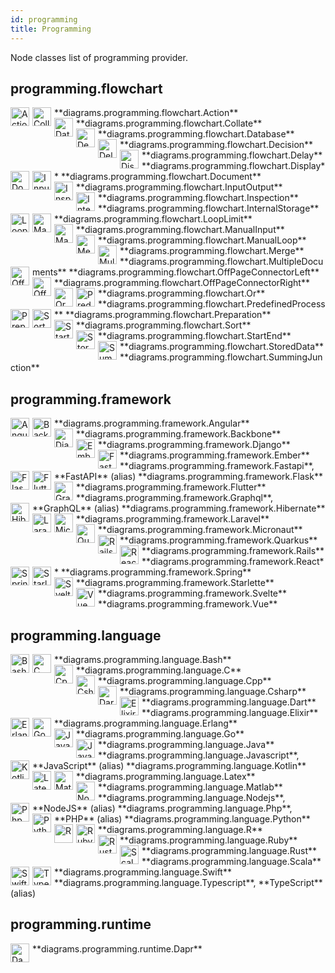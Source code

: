```yaml
---
id: programming
title: Programming
---
```


Node classes list of programming provider.

## programming.flowchart


<img width="30" src="/img/resources/programming/flowchart/action.png" alt="Action" style="float: left; padding-right: 5px;" >
**diagrams.programming.flowchart.Action**

<img width="30" src="/img/resources/programming/flowchart/collate.png" alt="Collate" style="float: left; padding-right: 5px;" >
**diagrams.programming.flowchart.Collate**

<img width="30" src="/img/resources/programming/flowchart/database.png" alt="Database" style="float: left; padding-right: 5px;" >
**diagrams.programming.flowchart.Database**

<img width="30" src="/img/resources/programming/flowchart/decision.png" alt="Decision" style="float: left; padding-right: 5px;" >
**diagrams.programming.flowchart.Decision**

<img width="30" src="/img/resources/programming/flowchart/delay.png" alt="Delay" style="float: left; padding-right: 5px;" >
**diagrams.programming.flowchart.Delay**

<img width="30" src="/img/resources/programming/flowchart/display.png" alt="Display" style="float: left; padding-right: 5px;" >
**diagrams.programming.flowchart.Display**

<img width="30" src="/img/resources/programming/flowchart/document.png" alt="Document" style="float: left; padding-right: 5px;" >
**diagrams.programming.flowchart.Document**

<img width="30" src="/img/resources/programming/flowchart/input-output.png" alt="InputOutput" style="float: left; padding-right: 5px;" >
**diagrams.programming.flowchart.InputOutput**

<img width="30" src="/img/resources/programming/flowchart/inspection.png" alt="Inspection" style="float: left; padding-right: 5px;" >
**diagrams.programming.flowchart.Inspection**

<img width="30" src="/img/resources/programming/flowchart/internal-storage.png" alt="InternalStorage" style="float: left; padding-right: 5px;" >
**diagrams.programming.flowchart.InternalStorage**

<img width="30" src="/img/resources/programming/flowchart/loop-limit.png" alt="LoopLimit" style="float: left; padding-right: 5px;" >
**diagrams.programming.flowchart.LoopLimit**

<img width="30" src="/img/resources/programming/flowchart/manual-input.png" alt="ManualInput" style="float: left; padding-right: 5px;" >
**diagrams.programming.flowchart.ManualInput**

<img width="30" src="/img/resources/programming/flowchart/manual-loop.png" alt="ManualLoop" style="float: left; padding-right: 5px;" >
**diagrams.programming.flowchart.ManualLoop**

<img width="30" src="/img/resources/programming/flowchart/merge.png" alt="Merge" style="float: left; padding-right: 5px;" >
**diagrams.programming.flowchart.Merge**

<img width="30" src="/img/resources/programming/flowchart/multiple-documents.png" alt="MultipleDocuments" style="float: left; padding-right: 5px;" >
**diagrams.programming.flowchart.MultipleDocuments**

<img width="30" src="/img/resources/programming/flowchart/off-page-connector-left.png" alt="OffPageConnectorLeft" style="float: left; padding-right: 5px;" >
**diagrams.programming.flowchart.OffPageConnectorLeft**

<img width="30" src="/img/resources/programming/flowchart/off-page-connector-right.png" alt="OffPageConnectorRight" style="float: left; padding-right: 5px;" >
**diagrams.programming.flowchart.OffPageConnectorRight**

<img width="30" src="/img/resources/programming/flowchart/or.png" alt="Or" style="float: left; padding-right: 5px;" >
**diagrams.programming.flowchart.Or**

<img width="30" src="/img/resources/programming/flowchart/predefined-process.png" alt="PredefinedProcess" style="float: left; padding-right: 5px;" >
**diagrams.programming.flowchart.PredefinedProcess**

<img width="30" src="/img/resources/programming/flowchart/preparation.png" alt="Preparation" style="float: left; padding-right: 5px;" >
**diagrams.programming.flowchart.Preparation**

<img width="30" src="/img/resources/programming/flowchart/sort.png" alt="Sort" style="float: left; padding-right: 5px;" >
**diagrams.programming.flowchart.Sort**

<img width="30" src="/img/resources/programming/flowchart/start-end.png" alt="StartEnd" style="float: left; padding-right: 5px;" >
**diagrams.programming.flowchart.StartEnd**

<img width="30" src="/img/resources/programming/flowchart/stored-data.png" alt="StoredData" style="float: left; padding-right: 5px;" >
**diagrams.programming.flowchart.StoredData**

<img width="30" src="/img/resources/programming/flowchart/summing-junction.png" alt="SummingJunction" style="float: left; padding-right: 5px;" >
**diagrams.programming.flowchart.SummingJunction**

## programming.framework


<img width="30" src="/img/resources/programming/framework/angular.png" alt="Angular" style="float: left; padding-right: 5px;" >
**diagrams.programming.framework.Angular**

<img width="30" src="/img/resources/programming/framework/backbone.png" alt="Backbone" style="float: left; padding-right: 5px;" >
**diagrams.programming.framework.Backbone**

<img width="30" src="/img/resources/programming/framework/django.png" alt="Django" style="float: left; padding-right: 5px;" >
**diagrams.programming.framework.Django**

<img width="30" src="/img/resources/programming/framework/ember.png" alt="Ember" style="float: left; padding-right: 5px;" >
**diagrams.programming.framework.Ember**

<img width="30" src="/img/resources/programming/framework/fastapi.png" alt="Fastapi" style="float: left; padding-right: 5px;" >
**diagrams.programming.framework.Fastapi**, **FastAPI** (alias)

<img width="30" src="/img/resources/programming/framework/flask.png" alt="Flask" style="float: left; padding-right: 5px;" >
**diagrams.programming.framework.Flask**

<img width="30" src="/img/resources/programming/framework/flutter.png" alt="Flutter" style="float: left; padding-right: 5px;" >
**diagrams.programming.framework.Flutter**

<img width="30" src="/img/resources/programming/framework/graphql.png" alt="Graphql" style="float: left; padding-right: 5px;" >
**diagrams.programming.framework.Graphql**, **GraphQL** (alias)

<img width="30" src="/img/resources/programming/framework/hibernate.png" alt="Hibernate" style="float: left; padding-right: 5px;" >
**diagrams.programming.framework.Hibernate**

<img width="30" src="/img/resources/programming/framework/laravel.png" alt="Laravel" style="float: left; padding-right: 5px;" >
**diagrams.programming.framework.Laravel**

<img width="30" src="/img/resources/programming/framework/micronaut.png" alt="Micronaut" style="float: left; padding-right: 5px;" >
**diagrams.programming.framework.Micronaut**

<img width="30" src="/img/resources/programming/framework/quarkus.png" alt="Quarkus" style="float: left; padding-right: 5px;" >
**diagrams.programming.framework.Quarkus**

<img width="30" src="/img/resources/programming/framework/rails.png" alt="Rails" style="float: left; padding-right: 5px;" >
**diagrams.programming.framework.Rails**

<img width="30" src="/img/resources/programming/framework/react.png" alt="React" style="float: left; padding-right: 5px;" >
**diagrams.programming.framework.React**

<img width="30" src="/img/resources/programming/framework/spring.png" alt="Spring" style="float: left; padding-right: 5px;" >
**diagrams.programming.framework.Spring**

<img width="30" src="/img/resources/programming/framework/starlette.png" alt="Starlette" style="float: left; padding-right: 5px;" >
**diagrams.programming.framework.Starlette**

<img width="30" src="/img/resources/programming/framework/svelte.png" alt="Svelte" style="float: left; padding-right: 5px;" >
**diagrams.programming.framework.Svelte**

<img width="30" src="/img/resources/programming/framework/vue.png" alt="Vue" style="float: left; padding-right: 5px;" >
**diagrams.programming.framework.Vue**

## programming.language


<img width="30" src="/img/resources/programming/language/bash.png" alt="Bash" style="float: left; padding-right: 5px;" >
**diagrams.programming.language.Bash**

<img width="30" src="/img/resources/programming/language/c.png" alt="C" style="float: left; padding-right: 5px;" >
**diagrams.programming.language.C**

<img width="30" src="/img/resources/programming/language/cpp.png" alt="Cpp" style="float: left; padding-right: 5px;" >
**diagrams.programming.language.Cpp**

<img width="30" src="/img/resources/programming/language/csharp.png" alt="Csharp" style="float: left; padding-right: 5px;" >
**diagrams.programming.language.Csharp**

<img width="30" src="/img/resources/programming/language/dart.png" alt="Dart" style="float: left; padding-right: 5px;" >
**diagrams.programming.language.Dart**

<img width="30" src="/img/resources/programming/language/elixir.png" alt="Elixir" style="float: left; padding-right: 5px;" >
**diagrams.programming.language.Elixir**

<img width="30" src="/img/resources/programming/language/erlang.png" alt="Erlang" style="float: left; padding-right: 5px;" >
**diagrams.programming.language.Erlang**

<img width="30" src="/img/resources/programming/language/go.png" alt="Go" style="float: left; padding-right: 5px;" >
**diagrams.programming.language.Go**

<img width="30" src="/img/resources/programming/language/java.png" alt="Java" style="float: left; padding-right: 5px;" >
**diagrams.programming.language.Java**

<img width="30" src="/img/resources/programming/language/javascript.png" alt="Javascript" style="float: left; padding-right: 5px;" >
**diagrams.programming.language.Javascript**, **JavaScript** (alias)

<img width="30" src="/img/resources/programming/language/kotlin.png" alt="Kotlin" style="float: left; padding-right: 5px;" >
**diagrams.programming.language.Kotlin**

<img width="30" src="/img/resources/programming/language/latex.png" alt="Latex" style="float: left; padding-right: 5px;" >
**diagrams.programming.language.Latex**

<img width="30" src="/img/resources/programming/language/matlab.png" alt="Matlab" style="float: left; padding-right: 5px;" >
**diagrams.programming.language.Matlab**

<img width="30" src="/img/resources/programming/language/nodejs.png" alt="Nodejs" style="float: left; padding-right: 5px;" >
**diagrams.programming.language.Nodejs**, **NodeJS** (alias)

<img width="30" src="/img/resources/programming/language/php.png" alt="Php" style="float: left; padding-right: 5px;" >
**diagrams.programming.language.Php**, **PHP** (alias)

<img width="30" src="/img/resources/programming/language/python.png" alt="Python" style="float: left; padding-right: 5px;" >
**diagrams.programming.language.Python**

<img width="30" src="/img/resources/programming/language/r.png" alt="R" style="float: left; padding-right: 5px;" >
**diagrams.programming.language.R**

<img width="30" src="/img/resources/programming/language/ruby.png" alt="Ruby" style="float: left; padding-right: 5px;" >
**diagrams.programming.language.Ruby**

<img width="30" src="/img/resources/programming/language/rust.png" alt="Rust" style="float: left; padding-right: 5px;" >
**diagrams.programming.language.Rust**

<img width="30" src="/img/resources/programming/language/scala.png" alt="Scala" style="float: left; padding-right: 5px;" >
**diagrams.programming.language.Scala**

<img width="30" src="/img/resources/programming/language/swift.png" alt="Swift" style="float: left; padding-right: 5px;" >
**diagrams.programming.language.Swift**

<img width="30" src="/img/resources/programming/language/typescript.png" alt="Typescript" style="float: left; padding-right: 5px;" >
**diagrams.programming.language.Typescript**, **TypeScript** (alias)

## programming.runtime


<img width="30" src="/img/resources/programming/runtime/dapr.png" alt="Dapr" style="float: left; padding-right: 5px;" >
**diagrams.programming.runtime.Dapr**
